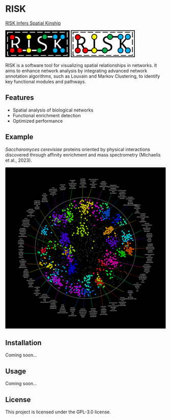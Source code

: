 # RISK

<ins>RISK Infers Spatial Kinship</ins>

<p align="left">
    <img src="./docs/risk-logo-dark.png#gh-dark-mode-only" width="40%" />
    <img src="./docs/risk-logo-light.png#gh-light-mode-only" width="40%" />
</p>

RISK is a software tool for visualizing spatial relationships in networks. It aims to enhance network analysis by integrating advanced network annotation algorithms, such as Louvain and Markov Clustering, to identify key functional modules and pathways.

## Features

- Spatial analysis of biological networks
- Functional enrichment detection
- Optimized performance

## Example

*Saccharomyces cerevisiae* proteins oriented by physical interactions discovered through affinity enrichment and mass spectrometry (Michaelis et al., 2023).

![Metabolic Network Demo](./docs/network.png)

## Installation

Coming soon...

## Usage

Coming soon...

## License

This project is licensed under the GPL-3.0 license.
